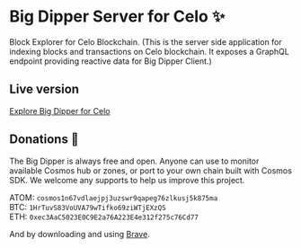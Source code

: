 # Big Dipper Server for Celo :sparkles:

Block Explorer for Celo Blockchain. 
(This is the server side application for indexing blocks and transactions on Celo blockchain. It exposes a GraphQL endpoint providing reactive data for Big Dipper Client.)

## Live version

[Explore Big Dipper for Celo](https://celo.bigdipper.live/)

## Donations :pray:

The Big Dipper is always free and open. Anyone can use to monitor available Cosmos hub or zones, or port to your own chain built with Cosmos SDK. We welcome any supports to help us improve this project.

ATOM: `cosmos1n67vdlaejpj3uzswr9qapeg76zlkusj5k875ma`\
BTC: `1HrTuvS83VoUVA79wTifko69ziWTjEXzQS`\
ETH: `0xec3AaC5023E0C9E2a76A223E4e312f275c76Cd77`

And by downloading and using [Brave](https://brave.com/big517).
